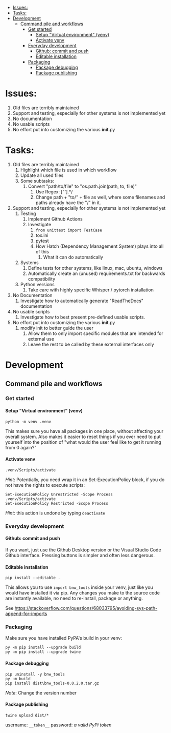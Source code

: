 - [Issues:](#issues)
- [Tasks:](#tasks)
- [Development](#development)
  - [Command pile and workflows](#command-pile-and-workflows)
    - [Get started](#get-started)
      - [Setup "Virtual environment" (venv)](#setup-virtual-environment-venv)
      - [Activate venv](#activate-venv)
    - [Everyday development](#everyday-development)
      - [Github: commit and push](#github-commit-and-push)
      - [Editable installation](#editable-installation)
    - [Packaging](#packaging)
      - [Package debugging](#package-debugging)
      - [Package publishing](#package-publishing)


# Issues:
1. Old files are terribly maintained
2. Support and testing, especially for other systems is not implemented yet
3. No documentation
4. No usable scripts
5. No effort put into customizing the various __init__.py

# Tasks:
1. Old files are terribly maintained
   1. Highlight which file is used in which workflow
   2. Update all used files
   3. Some subtasks:
      1. Convert "path/to/file" to "os.path.join(path, to, file)"
         1. Use Regex: ["'].*/
         2. Change path + "to/" + file as well, where some filenames and paths already have the "/" in it.
2. Support and testing, especially for other systems is not implemented yet
   1. Testing
      1. Implement Github Actions
      2. Investigate 
         1. ```from unittest import TestCase```
         2. tox.ini
         3. pytest
         4. How Hatch (Dependency Management System) plays into all of this
            1. What it can do automatically
   2. Systems
      1. Define tests for other systems, like linux, mac, ubuntu, windows
      2. Automatically create an (unused) requirements.txt for backwards compatibility
   3. Python versions
      1. Take care with highly specific Whisper / pytorch installation
3. No Documentation
   1. Investigate how to automatically generate "ReadTheDocs" documentation
4. No usable scripts
   1. Investigate how to best present pre-defined usable scripts.
5. No effort put into customizing the various __init__.py
    1. modify init to better guide the user
       1. Allow them to only import specific modules that are intended for external use
       2. Leave the rest to be called by these external interfaces only

# Development

## Command pile and workflows

### Get started
#### Setup "Virtual environment" (venv)
```
python -m venv .venv
```
This makes sure you have all packages in one place, without affecting your overall system. Also makes it easier to reset things if you ever need to put yourself into the position of "what would the user feel like to get it running from 0 again?"

#### Activate venv
```
.venv/Scripts/activate
```
*Hint*: Potentially, you need wrap it in an Set-ExecutionPolicy block, if you do not have the rights to execute scripts:
```
Set-ExecutionPolicy Unrestricted -Scope Process
.venv/Scripts/activate
Set-ExecutionPolicy Restricted -Scope Process
```
*Hint*: this action is undone by typing ```deactivate```

### Everyday development
#### Github: commit and push
If you want, just use the Github Desktop version or the Visual Studio Code Github interface. Pressing buttons is simpler and often less dangerous.

#### Editable installation
```
pip install --editable .
```

This allows you to use ```import bnw_tools``` inside your venv, just like you would have installed it via pip. Any changes you make to the source code are instantly available, no need to re-install, package or anything.

See https://stackoverflow.com/questions/68033795/avoiding-sys-path-append-for-imports

### Packaging
Make sure you have installed PyPA's build in your venv:
```
py -m pip install --upgrade build
py -m pip install --upgrade twine
```

#### Package debugging
```
pip uninstall -y bnw_tools
py -m build
pip install dist\bnw_tools-0.0.2.0.tar.gz
```

*Note*: Change the version number

#### Package publishing 
```
twine upload dist/*
```
username: ```__token__```
password: *a valid PyPi token*